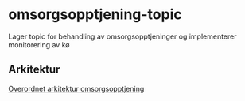# omsorgsopptjening-topic
Lager topic for behandling av omsorgsopptjeninger og implementerer monitorering av kø

## Arkitektur
[Overordnet arkitektur omsorgsopptjening](https://confluence.adeo.no/x/Gl_qHg)
